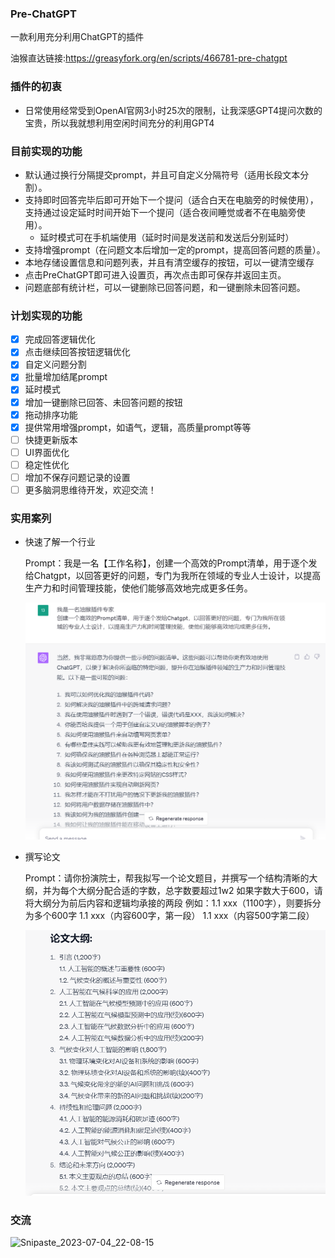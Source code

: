 ### Pre-ChatGPT

一款利用充分利用ChatGPT的插件

油猴直达链接:https://greasyfork.org/en/scripts/466781-pre-chatgpt


### 插件的初衷

- 日常使用经常受到OpenAI官网3小时25次的限制，让我深感GPT4提问次数的宝贵，所以我就想利用空闲时间充分的利用GPT4

### 目前实现的功能

- 默认通过换行分隔提交prompt，并且可自定义分隔符号（适用长段文本分割）。
- 支持即时回答完毕后即可开始下一个提问（适合白天在电脑旁的时候使用），支持通过设定延时时间开始下一个提问（适合夜间睡觉或者不在电脑旁使用）。
    - 延时模式可在手机端使用（延时时间是发送前和发送后分别延时）
- 支持增强prompt（在问题文本后增加一定的prompt，提高回答问题的质量）。
- 本地存储设置信息和问题列表，并且有清空缓存的按钮，可以一键清空缓存
- 点击PreChatGPT即可进入设置页，再次点击即可保存并返回主页。
- 问题底部有统计栏，可以一键删除已回答问题，和一键删除未回答问题。


### 计划实现的功能

- [x]  完成回答逻辑优化
- [x]  点击继续回答按钮逻辑优化
- [x]  自定义问题分割
- [x]  批量增加结尾prompt
- [x]  延时模式
- [x]  增加一键删除已回答、未回答问题的按钮
- [x]  拖动排序功能
- [x]  提供常用增强prompt，如语气，逻辑，高质量prompt等等
- [ ]  快捷更新版本
- [ ]  UI界面优化
- [ ]  稳定性优化
- [ ]  增加不保存问题记录的设置
- [ ]  更多脑洞思维待开发，欢迎交流！

### 实用案列

- 快速了解一个行业
    
    Prompt：我是一名【工作名称】，创建一个高效的Prompt清单，用于逐个发给Chatgpt，以回答更好的问题，专门为我所在领域的专业人士设计，以提高生产力和时间管理技能，使他们能够高效地完成更多任务。
    
    ![](assets/eg1.png)
    
- 撰写论文
    
    Prompt：请你扮演院士，帮我拟写一个论文题目，并撰写一个结构清晰的大纲，并为每个大纲分配合适的字数，总字数要超过1w2
    如果字数大于600，请将大纲分为前后内容和逻辑均承接的两段
    例如：1.1 xxx（1100字），则要拆分为多个600字
    1.1 xxx（内容600字，第一段）
    1.1 xxx（内容500字第二段）
    
    ![](assets/eg.png)

### 交流
![Snipaste_2023-07-04_22-08-15](https://github.com/zizhanovo/pitcure0_0/assets/132113115/cc0ab2af-19c2-4235-947a-8c529088badd)

